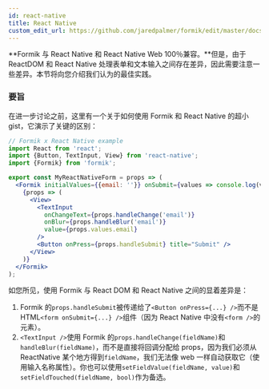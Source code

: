 ```yaml
---
id: react-native
title: React Native
custom_edit_url: https://github.com/jaredpalmer/formik/edit/master/docs/guides/react-native.md
---
```


**Formik 与 React Native 和 React Native Web 100％兼容。**但是，由于 ReactDOM 和 React Native 处理表单和文本输入之间存在差异，因此需要注意一些差异。本节将向您介绍我们认为的最佳实践。

### 要旨

在进一步讨论之前，这里有一个关于如何使用 Formik 和 React Native 的超小 gist，它演示了关键的区别：

```jsx
// Formik x React Native example
import React from 'react';
import {Button, TextInput, View} from 'react-native';
import {Formik} from 'formik';

export const MyReactNativeForm = props => (
  <Formik initialValues={{email: ''}} onSubmit={values => console.log(values)}>
    {props => (
      <View>
        <TextInput
          onChangeText={props.handleChange('email')}
          onBlur={props.handleBlur('email')}
          value={props.values.email}
        />
        <Button onPress={props.handleSubmit} title="Submit" />
      </View>
    )}
  </Formik>
);
```

如您所见，使用 Formik 与 React DOM 和 React Native 之间的显着差异是：

1.  Formik 的`props.handleSubmit`被传递给了`<Button onPress={...} />`而不是 HTML`<form onSubmit={...} />`组件（因为 React Native 中没有`<form />`的元素）。
2.  `<TextInput />`使用 Formik 的`props.handleChange(fieldName)`和`handleBlur(fieldName)`，而不是直接将回调分配给 props，因为我们必须从 ReactNative 某个地方得到`fieldName`，我们无法像 web 一样自动获取它（使用输入名称属性）。你也可以使用`setFieldValue(fieldName, value)`和`setFieldTouched(fieldName, bool)`作为备选。
